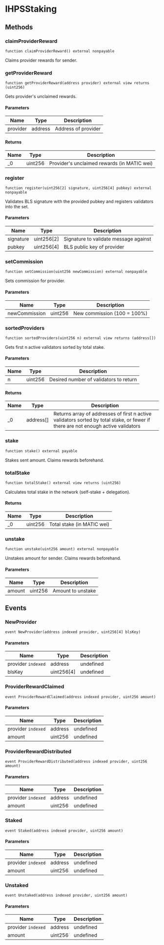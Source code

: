 # IHPSStaking









## Methods

### claimProviderReward

```solidity
function claimProviderReward() external nonpayable
```

Claims provider rewards for sender.




### getProviderReward

```solidity
function getProviderReward(address provider) external view returns (uint256)
```

Gets provider&#39;s unclaimed rewards.



#### Parameters

| Name | Type | Description |
|---|---|---|
| provider | address | Address of provider |

#### Returns

| Name | Type | Description |
|---|---|---|
| _0 | uint256 | Provider&#39;s unclaimed rewards (in MATIC wei) |

### register

```solidity
function register(uint256[2] signature, uint256[4] pubkey) external nonpayable
```

Validates BLS signature with the provided pubkey and registers validators into the set.



#### Parameters

| Name | Type | Description |
|---|---|---|
| signature | uint256[2] | Signature to validate message against |
| pubkey | uint256[4] | BLS public key of provider |

### setCommission

```solidity
function setCommission(uint256 newCommission) external nonpayable
```

Sets commission for provider.



#### Parameters

| Name | Type | Description |
|---|---|---|
| newCommission | uint256 | New commission (100 = 100%) |

### sortedProviders

```solidity
function sortedProviders(uint256 n) external view returns (address[])
```

Gets first n active validators sorted by total stake.



#### Parameters

| Name | Type | Description |
|---|---|---|
| n | uint256 | Desired number of validators to return |

#### Returns

| Name | Type | Description |
|---|---|---|
| _0 | address[] | Returns array of addresses of first n active validators sorted by total stake, or fewer if there are not enough active validators |

### stake

```solidity
function stake() external payable
```

Stakes sent amount. Claims rewards beforehand.




### totalStake

```solidity
function totalStake() external view returns (uint256)
```

Calculates total stake in the network (self-stake + delegation).




#### Returns

| Name | Type | Description |
|---|---|---|
| _0 | uint256 | Total stake (in MATIC wei) |

### unstake

```solidity
function unstake(uint256 amount) external nonpayable
```

Unstakes amount for sender. Claims rewards beforehand.



#### Parameters

| Name | Type | Description |
|---|---|---|
| amount | uint256 | Amount to unstake |



## Events

### NewProvider

```solidity
event NewProvider(address indexed provider, uint256[4] blsKey)
```





#### Parameters

| Name | Type | Description |
|---|---|---|
| provider `indexed` | address | undefined |
| blsKey  | uint256[4] | undefined |

### ProviderRewardClaimed

```solidity
event ProviderRewardClaimed(address indexed provider, uint256 amount)
```





#### Parameters

| Name | Type | Description |
|---|---|---|
| provider `indexed` | address | undefined |
| amount  | uint256 | undefined |

### ProviderRewardDistributed

```solidity
event ProviderRewardDistributed(address indexed provider, uint256 amount)
```





#### Parameters

| Name | Type | Description |
|---|---|---|
| provider `indexed` | address | undefined |
| amount  | uint256 | undefined |

### Staked

```solidity
event Staked(address indexed provider, uint256 amount)
```





#### Parameters

| Name | Type | Description |
|---|---|---|
| provider `indexed` | address | undefined |
| amount  | uint256 | undefined |

### Unstaked

```solidity
event Unstaked(address indexed provider, uint256 amount)
```





#### Parameters

| Name | Type | Description |
|---|---|---|
| provider `indexed` | address | undefined |
| amount  | uint256 | undefined |



